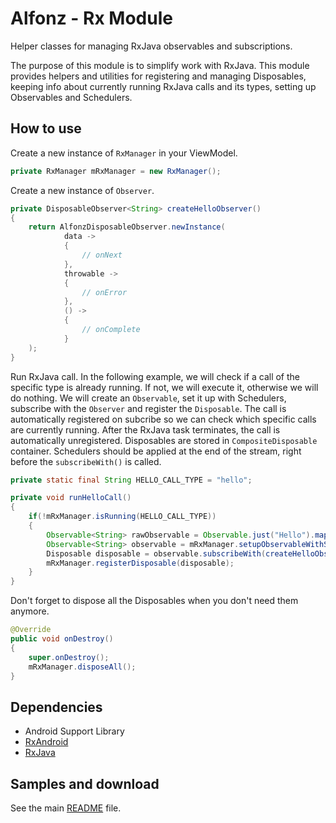 Alfonz - Rx Module
==================

Helper classes for managing RxJava observables and subscriptions.

The purpose of this module is to simplify work with RxJava. This module provides helpers and utilities for registering and managing Disposables, keeping info about currently running RxJava calls and its types, setting up Observables and Schedulers.


How to use
----------

Create a new instance of `RxManager` in your ViewModel.

```java
private RxManager mRxManager = new RxManager();
```

Create a new instance of `Observer`.

```java
private DisposableObserver<String> createHelloObserver()
{
	return AlfonzDisposableObserver.newInstance(
			data ->
			{
				// onNext
			},
			throwable ->
			{
				// onError
			},
			() ->
			{
				// onComplete
			}
	);
}
```

Run RxJava call. In the following example, we will check if a call of the specific type is already running. If not, we will execute it, otherwise we will do nothing. We will create an `Observable`, set it up with Schedulers, subscribe with the `Observer` and register the `Disposable`. The call is automatically registered on subcribe so we can check which specific calls are currently running. After the RxJava task terminates, the call is automatically unregistered. Disposables are stored in `CompositeDisposable` container. Schedulers should be applied at the end of the stream, right before the `subscribeWith()` is called.

```java
private static final String HELLO_CALL_TYPE = "hello";

private void runHelloCall()
{
	if(!mRxManager.isRunning(HELLO_CALL_TYPE))
	{
		Observable<String> rawObservable = Observable.just("Hello").map(s -> s + " world!");
		Observable<String> observable = mRxManager.setupObservableWithSchedulers(rawObservable, HELLO_CALL_TYPE);
		Disposable disposable = observable.subscribeWith(createHelloObserver());
		mRxManager.registerDisposable(disposable);
	}
}
```

Don't forget to dispose all the Disposables when you don't need them anymore.

```java
@Override
public void onDestroy()
{
	super.onDestroy();
	mRxManager.disposeAll();
}
```


Dependencies
------------

* Android Support Library
* [RxAndroid](https://github.com/ReactiveX/RxAndroid)
* [RxJava](https://github.com/ReactiveX/RxJava)


Samples and download
--------------------

See the main [README](https://github.com/petrnohejl/Alfonz/) file.
